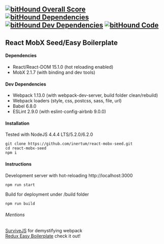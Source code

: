 [![bitHound Overall Score](https://www.bithound.io/github/inertum/react-mobx-seed/badges/score.svg)](https://www.bithound.io/github/inertum/react-mobx-seed) [![bitHound Dependencies](https://www.bithound.io/github/inertum/react-mobx-seed/badges/dependencies.svg)](https://www.bithound.io/github/inertum/react-mobx-seed/develop/dependencies/npm) [![bitHound Dev Dependencies](https://www.bithound.io/github/inertum/react-mobx-seed/badges/devDependencies.svg)](https://www.bithound.io/github/inertum/react-mobx-seed/develop/dependencies/npm) [![bitHound Code](https://www.bithound.io/github/inertum/react-mobx-seed/badges/code.svg)](https://www.bithound.io/github/inertum/react-mobx-seed)
---
## React MobX Seed/Easy Boilerplate

#### Dependencies
* React/React-DOM 15.1.0 (hot reloading enabled)
* MobX 2.1.7 (with binding and dev tools)

#### Dev Dependencies
* Webpack 1.13.0 (with webpack-dev-server, build folder clean/rebuild)
* Webpack loaders (style, css, postcss, sass, file, url)
* Babel 6.8.0
* ESLint 2.9.0 (with eslint-config-airbnb 9.0.0)


#### Installation
Tested with NodeJS 4.4.4 LTS/5.2.0/6.2.0
```
git clone https://github.com/inertum/react-mobx-seed.git
cd react-mobx-seed
npm i
````
#### Instructions
Development server with hot-reloading http://localhost:3000
```
npm run start
```

Build for deployment under /build folder
```
npm run build
```


###### Mentions
[SurviveJS](https://survivejs.com/) for demystifying webpack<br />
[Redux Easy Boilerplate](https://github.com/anorudes/redux-easy-boilerplate) check it out!
